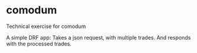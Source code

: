 # comodum

Technical exercise for comodum

A simple DRF app:
Takes a json request, with multiple trades. And responds with the processed trades.

